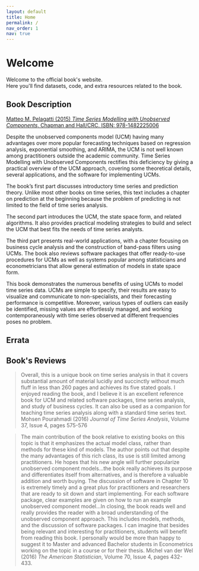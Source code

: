 ```yaml
---
layout: default
title: Home
permalink: /
nav_order: 1
nav: true
---
```



# Welcome

Welcome to the official book's website.  
Here you'll find datasets, code, and extra resources related to the book.

## Book Description

[Matteo M. Pelagatti (2015) *Time Series Modelling with Unobserved Components*. Chapman and Hall/CRC. ISBN: 978-1482225006](https://www.routledge.com/Time-Series-Modelling-with-Unobserved-Components/Pelagatti/p/book/9781032098432)

Despite the unobserved components model (UCM) having many advantages over more popular forecasting techniques based on regression analysis, exponential smoothing, and ARIMA, the UCM is not well known among practitioners outside the academic community. Time Series Modelling with Unobserved Components rectifies this deficiency by giving a practical overview of the UCM approach, covering some theoretical details, several applications, and the software for implementing UCMs.

The book’s first part discusses introductory time series and prediction theory. Unlike most other books on time series, this text includes a chapter on prediction at the beginning because the problem of predicting is not limited to the field of time series analysis.

The second part introduces the UCM, the state space form, and related algorithms. It also provides practical modeling strategies to build and select the UCM that best fits the needs of time series analysts.

The third part presents real-world applications, with a chapter focusing on business cycle analysis and the construction of band-pass filters using UCMs. The book also reviews software packages that offer ready-to-use procedures for UCMs as well as systems popular among statisticians and econometricians that allow general estimation of models in state space form.

This book demonstrates the numerous benefits of using UCMs to model time series data. UCMs are simple to specify, their results are easy to visualize and communicate to non-specialists, and their forecasting performance is competitive. Moreover, various types of outliers can easily be identified, missing values are effortlessly managed, and working contemporaneously with time series observed at different frequencies poses no problem.



## Errata



## Book's Reviews

> Overall, this is a unique book on time series analysis in that it covers substantial amount of material lucidly and succinctly without much fluff in less than 260 pages and achieves its five stated goals. I enjoyed reading the book, and I believe it is an excellent reference book for UCM and related software packages, time series analysis, and study of business cycles. It can also be used as a companion for teaching time series analysis along with a standard time series text.
Mohsen Pourahmadi (2016) *Journal of Time Series Analysis*, Volume 37, Issue 4, pages 575-576

> The main contribution of the book relative to existing books on this topic is that it emphasizes the actual model class, rather than methods for these kind of models. The author points out that despite the many advantages of this rich class, its use is still limited among practitioners. He hopes that his new angle will further popularize unobserved component models…the book really achieves its purpose and differentiates itself from alternatives, and is therefore a valuable addition and worth buying. The discussion of software in Chapter 10 is extremely timely and a great plus for practitioners and researchers that are ready to sit down and start implementing. For each software package, clear examples are given on how to run an example unobserved component model…In closing, the book reads well and really provides the reader with a broad understanding of the unobserved component approach. This includes models, methods, and the discussion of software packages. I can imagine that besides being relevant and interesting for practitioners, students will benefit from reading this book. I personally would be more than happy to suggest it to Master and advanced Bachelor students in Econometrics working on the topic in a course or for their thesis.
Michel van der Wel (2016) *The American Statistician*, Volume 70, Issue 4, pages 432-433.